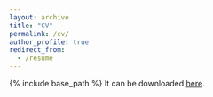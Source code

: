 ```yaml
---
layout: archive
title: "CV"
permalink: /cv/
author_profile: true
redirect_from:
  - /resume
---
```


{% include base_path %}
It can be downloaded [here](/files/CV_JingyangChen.pdf).
